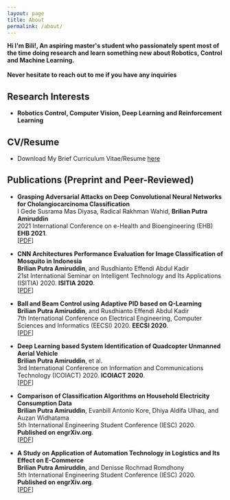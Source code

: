 ```yaml
---
layout: page
title: About
permalink: /about/
---
```


**Hi I'm Bili!, An aspiring master's student who passionately spent most of the time doing research and learn something new about Robotics, Control and Machine Learning. <br/> <br/>
Never hesitate to reach out to me if you have any inquiries**

## Research Interests

- **Robotics Control, Computer Vision, Deep Learning and Reinforcement Learning**


## CV/Resume
- Download My Brief Curriculum Vitae/Resume [here](https://bit.ly/CVBili)


## Publications (Preprint and Peer-Reviewed)

- **Grasping Adversarial Attacks on Deep Convolutional Neural Networks for Cholangiocarcinoma Classification**
  <br>
  I Gede Susrama Mas Diyasa, Radical Rakhman Wahid, **Brilian Putra Amiruddin** 
  <br>
  2021 International Conference on e-Health and Bioengineering (EHB) **EHB 2021**.
  <br>
  [[PDF](https://ieeexplore.ieee.org/abstract/document/9657589)]
  
- **CNN Architectures Performance Evaluation for Image Classification of Mosquito in Indonesia**
  <br>
  **Brilian Putra Amiruddin**, and Rusdhianto Effendi Abdul Kadir 
  <br>
  21st International Seminar on Intelligent Technology and Its Applications (ISITIA) 2020. **ISITIA 2020**.
  <br>
  [[PDF](https://ieeexplore.ieee.org/document/9163732)]
  
- **Ball and Beam Control using Adaptive PID based on Q-Learning**
  <br>
  **Brilian Putra Amiruddin**, and Rusdhianto Effendi Abdul Kadir 
  <br>
  7th International Conference on Electrical Engineering, Computer Sciences and Informatics (EECSI) 2020. **EECSI 2020**.
  <br>
  [[PDF](https://ieeexplore.ieee.org/document/9251898)]  
  
- **Deep Learning based System Identification of Quadcopter Unmanned Aerial Vehicle**
  <br>
  **Brilian Putra Amiruddin**, et al. 
  <br>
  3rd International Conference on Information and Communications Technology (ICOIACT) 2020. **ICOIACT 2020**.
  <br>
  [[PDF](https://ieeexplore.ieee.org/document/9332059)]  
  
- **Comparison of Classification Algorithms on Household Electricity Consumption Data**
  <br>
  **Brilian Putra Amiruddin**, Evanbill Antonio Kore, Dhiya Aldifa Ulhaq, and Auzan Widhatama
  <br>
  5th International Engineering Student Conference (IESC) 2020.  **Published on engrXiv.org**.
  <br>
  [[PDF](https://engrxiv.org/vfmx3)]
  
- **A Study on Application of Automation Technology in Logistics and Its Effect on E-Commerce**
  <br>
  **Brilian Putra Amiruddin**, and Denisse Rochmad Romdhony
  <br>
  5th International Engineering Student Conference (IESC) 2020. **Published on engrXiv.org**.
  <br>
  [[PDF](https://engrxiv.org/vs9yg)]
